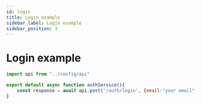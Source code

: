 ```yaml
---
id: login
title: Login example 
sidebar_label: Login example
sidebar_position: 3
---
```



# Login example

```js title="src/service/authService.js"
import api from "../config/api"

export default async function authService(){
	const response = await api.post('/auth/login', {email:"your email", password:"your password"})
}
```